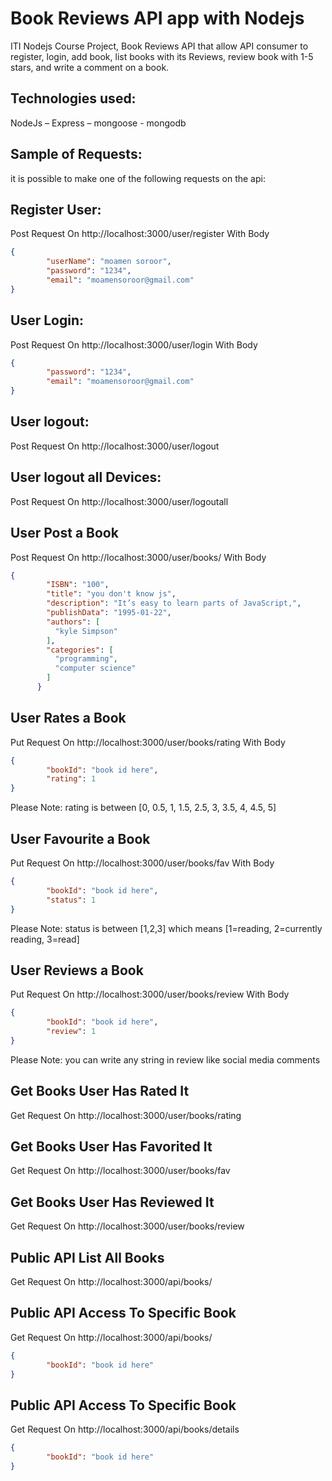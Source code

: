 # Book Reviews API app with Nodejs

ITI Nodejs Course Project, Book Reviews API that allow API consumer to register, login, add book, list
books with its Reviews, review book with 1-5 stars, and write a comment on a book.
## Technologies used: 
  NodeJs – Express – mongoose - mongodb

## Sample of Requests: 
it is possible to make one of the following requests on the api: 

Register User: 
------------------------------------
Post Request On http://localhost:3000/user/register
With Body 
```json
{
        "userName": "moamen soroor",
        "password": "1234",
        "email": "moamensoroor@gmail.com"
}
```

User Login: 
------------------------------------
Post Request On http://localhost:3000/user/login
With Body 
```json
{
        "password": "1234",
        "email": "moamensoroor@gmail.com"
}
```

User logout: 
------------------------------------
Post Request On http://localhost:3000/user/logout


User logout all Devices: 
------------------------------------
Post Request On http://localhost:3000/user/logoutall


User Post a Book
------------------------------------
Post Request On http://localhost:3000/user/books/
With Body 
```json
{
        "ISBN": "100",
        "title": "you don't know js",
        "description": "It’s easy to learn parts of JavaScript,",
        "publishData": "1995-01-22",
        "authors": [
          "kyle Simpson"
        ],
        "categories": [
          "programming",
          "computer science"
        ]
      }
```


User Rates a Book
------------------------------------
Put Request On http://localhost:3000/user/books/rating
With Body 
```json
{
        "bookId": "book id here",
        "rating": 1
}
```
Please Note: rating is between [0, 0.5, 1, 1.5, 2.5, 3, 3.5, 4, 4.5, 5]


User Favourite a Book
------------------------------------
Put Request On http://localhost:3000/user/books/fav
With Body 
```json
{
        "bookId": "book id here",
        "status": 1
}
```
Please Note: status is between [1,2,3] which means [1=reading, 2=currently reading, 3=read]


User Reviews a Book
------------------------------------
Put Request On http://localhost:3000/user/books/review
With Body 
```json
{
        "bookId": "book id here",
        "review": 1
}
```
Please Note: you can write any string in review like social media comments


Get Books User Has Rated It
------------------------------------
Get Request On http://localhost:3000/user/books/rating



  
Get Books User Has Favorited It
------------------------------------
Get Request On http://localhost:3000/user/books/fav



  
Get Books User Has Reviewed It
------------------------------------
Get Request On http://localhost:3000/user/books/review


  
Public API List All Books
------------------------------------
Get Request On http://localhost:3000/api/books/


Public API Access To Specific Book
------------------------------------
Get Request On http://localhost:3000/api/books/

```json
{
        "bookId": "book id here"
}
```

Public API Access To Specific Book
------------------------------------
Get Request On http://localhost:3000/api/books/details
```json
{
        "bookId": "book id here"
}
```











































